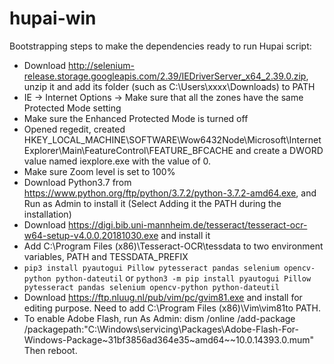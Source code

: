 # hupai-win

Bootstrapping steps to make the dependencies ready to run Hupai script:
* Download http://selenium-release.storage.googleapis.com/2.39/IEDriverServer_x64_2.39.0.zip, unzip it and add its folder (such as C:\Users\xxxx\Downloads) to PATH
* IE -> Internet Options -> Make sure that all the zones have the same Protected Mode setting
* Make sure the Enhanced Protected Mode is turned off
* Opened regedit, created HKEY_LOCAL_MACHINE\SOFTWARE\Wow6432Node\Microsoft\Internet Explorer\Main\FeatureControl\FEATURE_BFCACHE and create a DWORD value named iexplore.exe with the value of 0.
* Make sure Zoom level is set to 100%
* Download Python3.7 from https://www.python.org/ftp/python/3.7.2/python-3.7.2-amd64.exe, and Run as Admin to install it (Select Adding it the PATH during the installation)
* Download https://digi.bib.uni-mannheim.de/tesseract/tesseract-ocr-w64-setup-v4.0.0.20181030.exe and install it
* Add C:\Program Files (x86)\Tesseract-OCR\tessdata to two environment variables, PATH and TESSDATA_PREFIX 
* ```pip3 install pyautogui Pillow pytesseract pandas selenium opencv-python python-dateutil``` or ```python3 -m pip install pyautogui Pillow pytesseract pandas selenium opencv-python python-dateutil```
* Download https://ftp.nluug.nl/pub/vim/pc/gvim81.exe and install for editing purpose. Need to add C:\Program Files (x86)\Vim\vim81to PATH. 
* To enable Adobe Flash, run As Admin: dism /online /add-package /packagepath:"C:\Windows\servicing\Packages\Adobe-Flash-For-Windows-Package~31bf3856ad364e35~amd64~~10.0.14393.0.mum" Then reboot.
